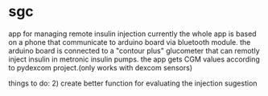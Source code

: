 # sgc
app for managing remote insulin injection
currently the whole app is based on a phone that communicate to arduino board via bluetooth module.
the arduino board is connected to a "contour plus" glucometer that can remotly inject insulin in metronic insulin pumps.
the app gets CGM values according to pydexcom project.(only works with dexcom sensors)

things to do:
2) create better function for evaluating the injection sugestion

